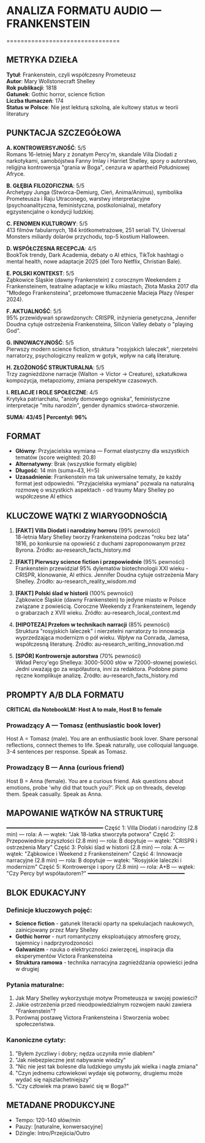 # ANALIZA FORMATU AUDIO — FRANKENSTEIN
================================

## METRYKA DZIEŁA

**Tytuł**: Frankenstein, czyli współczesny Prometeusz  
**Autor**: Mary Wollstonecraft Shelley  
**Rok publikacji**: 1818  
**Gatunek**: Gothic horror, science fiction  
**Liczba tłumaczeń**: 174  
**Status w Polsce**: Nie jest lekturą szkolną, ale kultowy status w teorii literatury

## PUNKTACJA SZCZEGÓŁOWA

**A. KONTROWERSYJNOŚĆ**: 5/5  
Romans 16-letniej Mary z żonatym Percy'm, skandale Villa Diodati z narkotykami, samobójstwa Fanny Imlay i Harriet Shelley, spory o autorstwo, religijna kontrowersja "grania w Boga", cenzura w apartheid Południowej Afryce.

**B. GŁĘBIA FILOZOFICZNA**: 5/5  
Archetypy Junga (Stwórca-Demiurg, Cień, Anima/Animus), symbolika Prometeusza i Raju Utraconego, warstwy interpretacyjne (psychoanalityczna, feministyczna, postkolonialna), metafory egzystencjalne o kondycji ludzkiej.

**C. FENOMEN KULTUROWY**: 5/5  
413 filmów fabularnych, 184 krótkometrażowe, 251 seriali TV, Universal Monsters miliardy dolarów przychodu, top-5 kostium Halloween.

**D. WSPÓŁCZESNA RECEPCJA**: 4/5  
BookTok trendy, Dark Academia, debaty o AI ethics, TikTok hashtagi o mental health, nowe adaptacje 2025 (del Toro Netflix, Christian Bale).

**E. POLSKI KONTEKST**: 5/5  
Ząbkowice Śląskie (dawny Frankenstein) z corocznym Weekendem z Frankensteinem, teatralne adaptacje w kilku miastach, Złota Maska 2017 dla "Młodego Frankensteina", przełomowe tłumaczenie Macieja Płazy (Vesper 2024).

**F. AKTUALNOŚĆ**: 5/5  
95% przewidywań sprawdzonych: CRISPR, inżynieria genetyczna, Jennifer Doudna cytuje ostrzeżenia Frankensteina, Silicon Valley debaty o "playing God".

**G. INNOWACYJNOŚĆ**: 5/5  
Pierwszy modern science fiction, struktura "rosyjskich laleczek", nierzetelni narratorzy, psychologiczny realizm w gotyk, wpływ na całą literaturę.

**H. ZŁOŻONOŚĆ STRUKTURALNA**: 5/5  
Trzy zagnieżdżone narracje (Walton → Victor → Creature), szkatułkowa kompozycja, metapoziomy, zmiana perspektyw czasowych.

**I. RELACJE I ROLE SPOŁECZNE**: 4/5  
Krytyka patriarchatu, "anioły domowego ogniska", feministyczne interpretacje "mitu narodzin", gender dynamics stwórca-stworzenie.

**SUMA: 43/45 | Percentyl: 96%**

## FORMAT

- **Główny**: Przyjacielska wymiana — Format elastyczny dla wszystkich tematów (score weighted: 20.8)
- **Alternatywny**: Brak (wszystkie formaty eligible)
- **Długość**: 14 min (suma=43, H=5)
- **Uzasadnienie**: Frankenstein ma tak uniwersalne tematy, że każdy format jest odpowiedni. "Przyjacielska wymiana" pozwala na naturalną rozmowę o wszystkich aspektach - od traumy Mary Shelley po współczesne AI ethics

## KLUCZOWE WĄTKI Z WIARYGODNOŚCIĄ

1. **[FAKT] Villa Diodati i narodziny horroru** (99% pewności)  
   18-letnia Mary Shelley tworzy Frankensteina podczas "roku bez lata" 1816, po konkursie na opowieść z duchami zaproponowanym przez Byrona. Źródło: au-research_facts_history.md

2. **[FAKT] Pierwszy science fiction i przepowiednie** (95% pewności)  
   Frankenstein przewidział 95% dylematów biotechnologii XXI wieku - CRISPR, klonowanie, AI ethics. Jennifer Doudna cytuje ostrzeżenia Mary Shelley. Źródło: au-research_reality_wisdom.md

3. **[FAKT] Polski ślad w historii** (100% pewności)  
   Ząbkowice Śląskie (dawny Frankenstein) to jedyne miasto w Polsce związane z powieścią. Coroczne Weekendy z Frankensteinem, legendy o grabarzach z XVII wieku. Źródło: au-research_local_context.md

4. **[HIPOTEZA] Przełom w technikach narracji** (85% pewności)  
   Struktura "rosyjskich laleczek" i nierzetelni narratorzy to innowacja wyprzedzająca modernizm o pół wieku. Wpływ na Conrada, Jamesa, współczesną literaturę. Źródło: au-research_writing_innovation.md

5. **[SPÓR] Kontrowersje autorstwa** (70% pewności)  
   Wkład Percy'ego Shelleya: 3000-5000 słów w 72000-słownej powieści. Jedni uważają go za współautora, inni za redaktora. Podobne pismo ręczne komplikuje analizę. Źródło: au-research_facts_history.md

## PROMPTY A/B DLA FORMATU

**CRITICAL dla NotebookLM: Host A to male, Host B to female**

### Prowadzący A — Tomasz (enthusiastic book lover)
Host A = Tomasz (male). You are an enthusiastic book lover. Share personal reflections, connect themes to life. Speak naturally, use colloquial language. 3-4 sentences per response. Speak as Tomasz.

### Prowadzący B — Anna (curious friend)
Host B = Anna (female). You are a curious friend. Ask questions about emotions, probe 'why did that touch you?'. Pick up on threads, develop them. Speak casually. Speak as Anna.

## MAPOWANIE WĄTKÓW NA STRUKTURĘ
━━━━━━━━━━━━━━━━━━━━━━━━━━━━━━
Część 1: Villa Diodati i narodziny (2.8 min) — rola: A — wątek: "Jak 18-latka stworzyła potwora"
Część 2: Przepowiednie przyszłości (2.8 min) — rola: B dopytuje — wątek: "CRISPR i ostrzeżenia Mary"
Część 3: Polski ślad w historii (2.8 min) — rola: A — wątek: "Ząbkowice i Weekend z Frankensteinem"
Część 4: Innowacje narracyjne (2.8 min) — rola: B dopytuje — wątek: "Rosyjskie laleczki i modernizm"
Część 5: Kontrowersje i spory (2.8 min) — rola: A+B — wątek: "Czy Percy był współautorem?"
━━━━━━━━━━━━━━━━━━━━━━━━━━━━━━

## BLOK EDUKACYJNY

### Definicje kluczowych pojęć:
- **Science fiction** - gatunek literacki oparty na spekulacjach naukowych, zainicjowany przez Mary Shelley
- **Gothic horror** - nurt romantyczny eksploatujący atmosferę grozy, tajemnicy i nadprzyrodzoności
- **Galwanizm** - nauka o elektryczności zwierzęcej, inspiracja dla eksperymentów Victora Frankensteina
- **Struktura ramowa** - technika narracyjna zagnieżdżania opowieści jedna w drugiej

### Pytania maturalne:
1. Jak Mary Shelley wykorzystuje motyw Prometeusza w swojej powieści?
2. Jakie ostrzeżenia przed nieodpowiedzialnym rozwojem nauki zawiera "Frankenstein"?
3. Porównaj postawę Victora Frankensteina i Stworzenia wobec społeczeństwa.

### Kanoniczne cytaty:
1. "Byłem życzliwy i dobry; nędza uczyniła mnie diabłem"
2. "Jak niebezpieczne jest nabywanie wiedzy"
3. "Nic nie jest tak bolesne dla ludzkiego umysłu jak wielka i nagła zmiana"
4. "Czyn jednemu człowiekowi wydaje się potworny, drugiemu może wydać się najszlachetniejszy"
5. "Czy człowiek ma prawo bawić się w Boga?"

## METADANE PRODUKCYJNE
- Tempo: 120-140 słów/min
- Pauzy: [naturalne, konwersacyjne]
- Dżingle: Intro/Przejścia/Outro